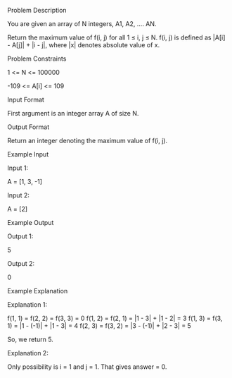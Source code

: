 Problem Description

You are given an array of N integers, A1, A2, .... AN.

Return the maximum value of f(i, j) for all 1 ≤ i, j ≤ N. f(i, j) is defined as |A[i] - A[j]| + |i - j|, where |x| denotes absolute value of x.



Problem Constraints

1 <= N <= 100000

-109 <= A[i] <= 109



Input Format

First argument is an integer array A of size N.



Output Format

Return an integer denoting the maximum value of f(i, j).



Example Input

Input 1:

A = [1, 3, -1]

Input 2:


A = [2]



Example Output

Output 1:

5

Output 2:

0



Example Explanation

Explanation 1:

f(1, 1) = f(2, 2) = f(3, 3) = 0
f(1, 2) = f(2, 1) = |1 - 3| + |1 - 2| = 3
f(1, 3) = f(3, 1) = |1 - (-1)| + |1 - 3| = 4
f(2, 3) = f(3, 2) = |3 - (-1)| + |2 - 3| = 5

So, we return 5.

Explanation 2:

Only possibility is i = 1 and j = 1. That gives answer = 0.
